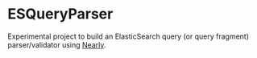 # ESQueryParser

Experimental project to build an ElasticSearch query (or query fragment) parser/validator using [Nearly](http://nearley.js.org/).

